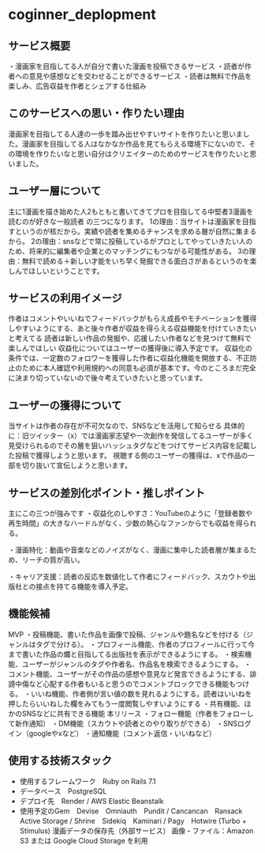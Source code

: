 # coginner_deplopment
## サービス概要
・漫画家を目指してる人が自分で書いた漫画を投稿できるサービス
・読者が作者への意見や感想などを交わせることができるサービス
・読者は無料で作品を楽しみ、広告収益を作者とシェアする仕組み

## このサービスへの思い・作りたい理由
漫画家を目指してる人達の一歩を踏み出せやすいサイトを作りたいと思いました。漫画家を目指してる人はなかなか作品を見てもらえる環境下にないので、その環境を作りたいなと思い自分はクリエイターのためのサービスを作りたいと思いました。

## ユーザー層について
主に1漫画を描き始めた人2もともと書いてきてプロを目指してる中堅者3漫画を読むのが好きな一般読者
の三つになります。
1の理由：当サイトは漫画家を目指すというのが核だから。実績や読者を集めるチャンスを求める層が自然に集まるから。
2の理由：snsなどで常に投稿しているがプロとしてやっていきたい人のため、将来的に編集者や企業とのマッチングにもつながる可能性がある。
3の理由：無料で読める＋新しい才能をいち早く発掘できる面白さがあるというのを楽しんでほしいということです。

## サービスの利用イメージ
作者はコメントやいいねでフィードバックがもらえ成長やモチベーションを獲得しやすいようにする、あと後々作者が収益を得らえる収益機能を付けていきたいと考えてる
読者は新しい作品の発掘や、応援したい作者などを見つけて無料で楽しんでほしい
収益化についてはユーザーの獲得後に導入予定です。
収益化の条件では、一定数のフォロワーを獲得した作者に収益化機能を開放する、不正防止のために本人確認や利用規約への同意も必須が基本です。今のところまだ完全に決まり切っていないので後々考えていきたいと思っています。

## ユーザーの獲得について
当サイトは作者の存在が不可欠なので、SNSなどを活用して知らせる
具体的に：旧ツイッター（x）では漫画家志望や一次創作を発信してるユーザーが多く見受けられるのでその層を狙いハッシュタグなどをつけてサービス内容を記載した投稿で獲得しようと思います。
視聴する側のユーザーの獲得は、xで作品の一部を切り抜いて宣伝しようと思います。

## サービスの差別化ポイント・推しポイント
主にこの三つが強みです
・収益化のしやすさ：YouTubeのように「登録者数や再生時間」の大きなハードルがなく、少数の熱心なファンからでも収益を得られる。

・漫画特化：動画や音楽などのノイズがなく、漫画に集中した読者層が集まるため、リーチの質が高い。

・キャリア支援：読者の反応を数値化して作者にフィードバック、スカウトや出版社との接点を持てる機能を導入予定。
## 機能候補
MVP
・投稿機能、書いた作品を画像で投稿、ジャンルや題名などを付ける（ジャンルはタグで分ける）。
・プロフィール機能、作者のプロフィールに行って今まで書いた作品の爛と目指してる出版社を表示ができるようにする。
・検索機能、ユーザーがジャンルのタグや作者名、作品名を検索できるようにする。
・コメント機能、ユーザーがその作品の感想や意見など発言できるようにする、誹謗中傷など心配する作者もいると思うのでコメントブロックできる機能もつける。
・いいね機能、作者側が言い値の数を見れるようにする。読者はいいねを押したらいいねした欄をみてもう一度閲覧しやすいようにする
・共有機能、ほかのSNSなどに共有できる機能
本リリース
・フォロー機能（作者をフォローして新作通知）
・DM機能（スカウトや読者とのやり取りができる）
・SNSログイン（googleやxなど）
・通知機能（コメント返信・いいねなど）



## 使用する技術スタック
- 使用するフレームワーク　Ruby on Rails 7.1
- データベース　PostgreSQL
- デプロイ先　Render / AWS Elastic Beanstalk
- 使用予定のGem　Devise　Omniauth　Pundit / Cancancan　Ransack　Active Storage / Shrine　Sidekiq　Kaminari / Pagy　Hotwire (Turbo + Stimulus)
漫画データの保存先（外部サービス）
画像・ファイル：Amazon S3 または Google Cloud Storage を利用

